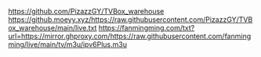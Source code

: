 
https://github.com/PizazzGY/TVBox_warehouse
https://github.moeyy.xyz/https://raw.githubusercontent.com/PizazzGY/TVBox_warehouse/main/live.txt
https://fanmingming.com/txt?url=https://mirror.ghproxy.com/https://raw.githubusercontent.com/fanmingming/live/main/tv/m3u/ipv6Plus.m3u

